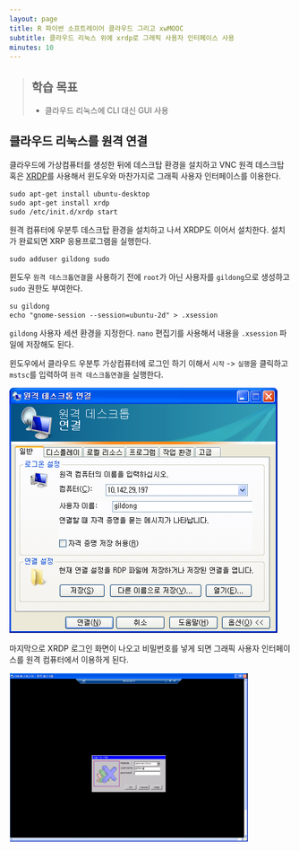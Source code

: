 ```yaml
---
layout: page
title: R 파이썬 소프트레이어 클라우드 그리고 xwMOOC
subtitle: 클라우드 리눅스 위에 xrdp로 그래픽 사용자 인터페이스 사용
minutes: 10
---
```

> ## 학습 목표
>
> *   클라우드 리눅스에 CLI 대신 GUI 사용


## 클라우드 리눅스를 원격 연결

클라우드에 가상컴퓨터를 생성한 뒤에 데스크탑 환경을 설치하고 VNC 원격 데스크탑 혹은 [XRDP](http://www.xrdp.org/)를 사용해서 윈도우와 마찬가지로 그래픽 사용자 인터페이스를 이용한다.

~~~ {.input}
sudo apt-get install ubuntu-desktop
sudo apt-get install xrdp
sudo /etc/init.d/xrdp start
~~~

원격 컴퓨터에 우분투 데스크탑 환경을 설치하고 나서 XRDP도 이어서 설치한다.
설치가 완료되면 XRP 응용프로그램을 실행한다.

~~~ {.input}
sudo adduser gildong sudo
~~~

윈도우 `원격 데스크톱연결`을 사용하기 전에 `root`가 아닌 사용자를 `gildong`으로 생성하고 `sudo` 권한도 부여한다.

~~~ {.input}
su gildong
echo "gnome-session --session=ubuntu-2d" > .xsession
~~~

`gildong` 사용자 세션 환경을 지정한다. `nano` 편집기를 사용해서 내용을 `.xsession` 파일에 저장해도 된다.

윈도우에서 클라우드 우분투 가상컴퓨터에 로그인 하기 이해서 `시작` -> `실행`을 클릭하고 `mstsc`를 입력하여 
`원격 데스크톱연결`을 실행한다.

![윈도우 원격 데스크톱 연결 화면](fig/02-xrdp-mstsc.png)

마지막으로 XRDP 로그인 화면이 나오고 비밀번호를 넣게 되면 그래픽 사용자 인터페이스를 원격 컴퓨터에서 이용하게 된다.

![XRDP 로그인 화면](fig/02-xrdp.png)
